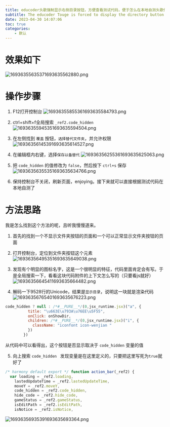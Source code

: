 ```yaml
---
title: educoder头歌强制显示右侧目录按钮，方便查看测试代码，便于怎么在本地自测头歌代码？
subtitle: The educoder Touge is forced to display the directory button on the right, which is convenient for viewing the test code, and how to test the Touge code locally?
date: 2023-04-30 14:07:06
toc: true
categories: 
    - 默认
---
```


# 效果如下

![16936355635371693635562880.png](https://raw.githubusercontent.com/james-curtis/blog-img/img/img/16936355635371693635562880.png)

# 操作步骤
1. F12打开控制台
![16936355855361693635584793.png](https://raw.githubusercontent.com/james-curtis/blog-img/img/img/16936355855361693635584793.png)

2. ctrl+shift+f全局搜索 `_ref2.code_hidden`
![16936355945351693635594504.png](https://raw.githubusercontent.com/james-curtis/blog-img/img/img/16936355945351693635594504.png)

3. 在左侧找到 `覆盖` 按钮，`选择替代文件夹`，并允许权限
![16936356145391693635614527.png](https://raw.githubusercontent.com/james-curtis/blog-img/img/img/16936356145391693635614527.png)

4. 在编辑框内右键，选择`保存以备替代`
![16936356255361693635625063.png](https://raw.githubusercontent.com/james-curtis/blog-img/img/img/16936356255361693635625063.png)

5. 把 `code_hidden` 的值修改为 `false`，然后按下 `ctrl+s` 保存
![16936356355351693635634766.png](https://raw.githubusercontent.com/james-curtis/blog-img/img/img/16936356355351693635634766.png)

6. 保持控制台不关闭，刷新页面，enjoying。接下来就可以直接根据测试代码在本地自测了

# 方法思路
我是怎么找到这个方法的呢，且听我慢慢道来。
1. 首先的找到一个不显示文件夹按钮的页面和一个可以正常显示文件夹按钮的页面
2. 打开控制台，定位到文件夹按钮这个元素
![16936356495351693635649038.png](https://raw.githubusercontent.com/james-curtis/blog-img/img/img/16936356495351693635649038.png)

3. 发现有个明显的图标名字，这是一个很明显的特征，代码里面肯定会有写。于是全局搜索一下，看看这块代码附件的上下文怎么写的（只要看js就好）
![16936356645411693635664482.png](https://raw.githubusercontent.com/james-curtis/blog-img/img/img/16936356645411693635664482.png)

4. 解码一下9528行的Unicode，结果是`显示目录`，说明这一块就是渲染代码
![16936356765401693635676223.png](https://raw.githubusercontent.com/james-curtis/blog-img/img/img/16936356765401693635676223.png)

```js
code_hidden ? null : /*#__PURE__*/(0,jsx_runtime.jsx)("a", {
          title: "\u663E\u793A\u76EE\u5F55",
          onClick: onShowDir,
          children: /*#__PURE__*/(0,jsx_runtime.jsx)("i", {
            className: "iconfont icon-wenjian "
          })
        })
```
从代码中可以看得出，这个按钮是否显示取决于 `code_hidden` 变量的值

5. 向上搜索 `code_hidden ` 
发现变量是在这里定义的，只要把这里写死为`true`就好了
```js
/* harmony default export */ function action_bar(_ref2) {
  var loading = _ref2.loading,
    lastedUpdateTime = _ref2.lastedUpdateTime,
    moveY = _ref2.moveY,
    code_hidden = _ref2.code_hidden,
    hide_code = _ref2.hide_code,
    gameStatus = _ref2.gameStatus,
    isEditPath = _ref2.isEditPath,
    isNotice = _ref2.isNotice,
```
![16936356935391693635693364.png](https://raw.githubusercontent.com/james-curtis/blog-img/img/img/16936356935391693635693364.png)
